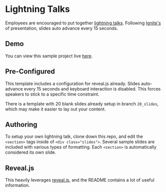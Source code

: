 # Lightning Talks

Employees are encouraged to put together [lightning talks](http://en.wikipedia.org/wiki/Lightning_talk). Following [Ignite's](http://igniteshow.com/) of presentation, slides auto advance every 15 seconds.

## Demo

You can view this sample project live [here](http://softwareforgood.github.io/Lightning-Talks/).

## Pre-Configured

This template includes a configuration for reveal.js already. Slides auto-advance every 15 seconds and keyboard interaction is disabled. This forces speakers to stick to a specific time constraint.

There is a template with 20 blank slides already setup in branch `20_slides`, which may make it easier to lay out your content.

## Authoring

To setup your own lightning talk, clone down this repo, and edit the `<section>` tags inside of `<div class="slides">`.  Several sample slides are included with various types of formatting.  Each `<section>` is automatically considered its own slide.

## Reveal.js

This heavily leverages [reveal.js](https://github.com/hakimel/reveal.js), and the README contains a lot of useful information.
